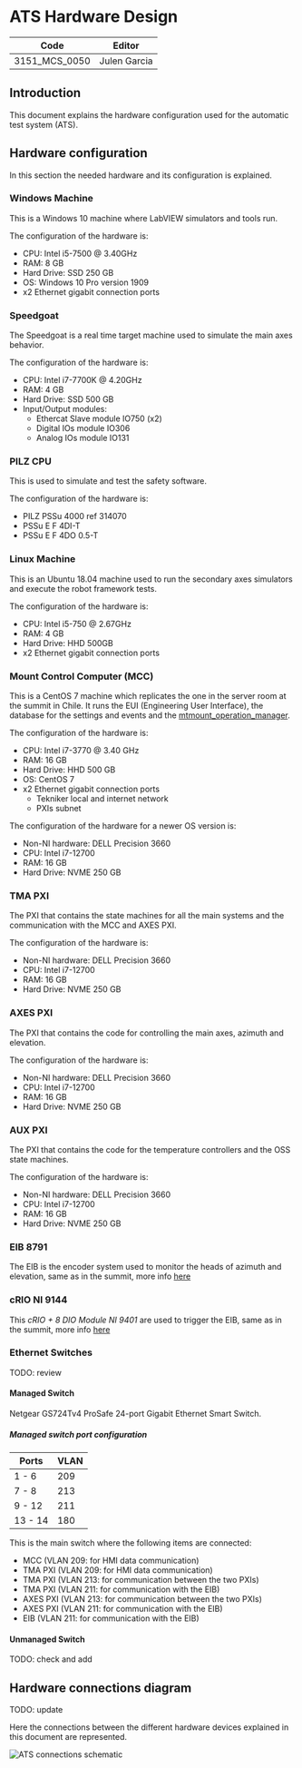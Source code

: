 # ATS Hardware Design

| Code          | Editor       |
| ------------- | ------------ |
| 3151_MCS_0050 | Julen Garcia |

## Introduction

This document explains the hardware configuration used for the automatic test system (ATS).

## Hardware configuration

In this section the needed hardware and its configuration is explained.

### Windows Machine

This is a Windows 10 machine where LabVIEW simulators and tools run.

The configuration of the hardware is:

- CPU: Intel i5-7500 @ 3.40GHz
- RAM: 8 GB
- Hard Drive: SSD 250 GB
- OS: Windows 10 Pro version 1909
- x2 Ethernet gigabit connection ports

### Speedgoat

The Speedgoat is a real time target machine used to simulate the main axes behavior.

The configuration of the hardware is:

- CPU: Intel i7-7700K @ 4.20GHz
- RAM: 4 GB
- Hard Drive: SSD 500 GB
- Input/Output modules:
  - Ethercat Slave module IO750 (x2)
  - Digital IOs module IO306
  - Analog IOs module IO131

### PILZ CPU

This is used to simulate and test the safety software.

The configuration of the hardware is:

- PILZ PSSu 4000 ref 314070
- PSSu E F 4DI-T
- PSSu E F 4DO 0.5-T

### Linux Machine

This is an Ubuntu 18.04 machine used to run the secondary axes simulators and execute the robot framework tests.

The configuration of the hardware is:

- CPU: Intel i5-750 @ 2.67GHz
- RAM: 4 GB
- Hard Drive: HHD 500GB
- x2 Ethernet gigabit connection ports

### Mount Control Computer (MCC)

This is a CentOS 7 machine which replicates the one in the server room at the summit in Chile. It runs the EUI
(Engineering User Interface), the database for the settings and events and the
[mtmount_operation_manager](https://github.com/lsst-ts/ts_tma_operation-manager_mt-mount-operation-manager).

The configuration of the hardware is:

- CPU: Intel i7-3770 @ 3.40 GHz
- RAM: 16 GB
- Hard Drive: HHD 500 GB
- OS: CentOS 7
- x2 Ethernet gigabit connection ports
  - Tekniker local and internet network
  - PXIs subnet

The configuration of the hardware for a newer OS version is:

- Non-NI hardware: DELL Precision 3660
- CPU: Intel i7-12700
- RAM: 16 GB
- Hard Drive: NVME 250 GB

### TMA PXI

The PXI that contains the state machines for all the main systems and the communication with the MCC and AXES PXI.

The configuration of the hardware is:

- Non-NI hardware: DELL Precision 3660
- CPU: Intel i7-12700
- RAM: 16 GB
- Hard Drive: NVME 250 GB

### AXES PXI

The PXI that contains the code for controlling the main axes, azimuth and elevation.

The configuration of the hardware is:

- Non-NI hardware: DELL Precision 3660
- CPU: Intel i7-12700
- RAM: 16 GB
- Hard Drive: NVME 250 GB

### AUX PXI

The PXI that contains the code for the temperature controllers and the OSS state machines.

The configuration of the hardware is:

- Non-NI hardware: DELL Precision 3660
- CPU: Intel i7-12700
- RAM: 16 GB
- Hard Drive: NVME 250 GB

### EIB 8791

The EIB is the encoder system used to monitor the heads of azimuth and elevation, same as in the summit, more info
[here](https://ts-tma.lsst.io/docs/tma_mcs-equipment-general-description/MCS_Equipment_General_Description.html#encoder-heidenhain-eib-8791)

### cRIO NI 9144

This *cRIO + 8 DIO Module NI 9401* are used to trigger the EIB, same as in the summit, more info
[here](https://ts-tma.lsst.io/docs/tma_mcs-equipment-general-description/MCS_Equipment_General_Description.html#crio-system)

### Ethernet Switches

TODO: review

#### Managed Switch

Netgear GS724Tv4 ProSafe 24-port Gigabit Ethernet Smart Switch.

##### Managed switch port configuration

| Ports   | VLAN |
|---------|------|
| 1 - 6   | 209  |
| 7 - 8   | 213  |
| 9 - 12  | 211  |
| 13 - 14 | 180  |

This is the main switch where the following items are connected:

- MCC (VLAN 209: for HMI data communication)
- TMA PXI (VLAN 209: for HMI data communication)
- TMA PXI (VLAN 213: for communication between the two PXIs)
- TMA PXI (VLAN 211: for communication with the EIB)
- AXES PXI (VLAN 213: for communication between the two PXIs)
- AXES PXI (VLAN 211: for communication with the EIB)
- EIB (VLAN 211: for communication with the EIB)

#### Unmanaged Switch

TODO: check and add

## Hardware connections diagram

TODO: update

Here the connections between the different hardware devices explained in this document are represented.

![ATS connections schematic](./media/ATS_ConnectionsSchematic.png)
